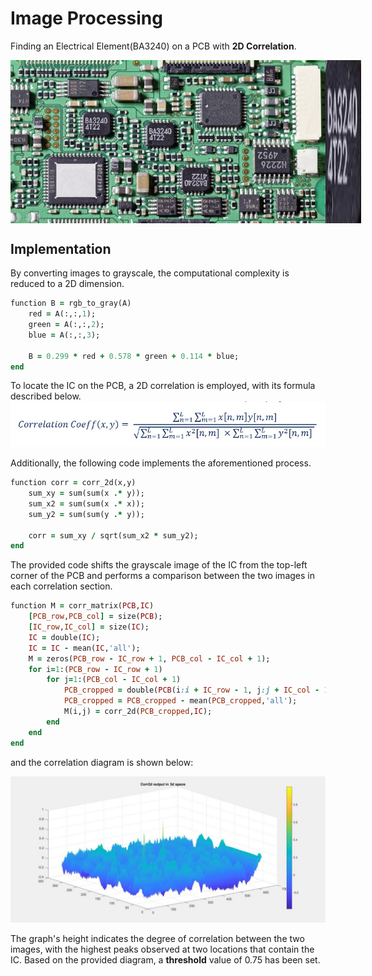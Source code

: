 # Image Processing
Finding an Electrical Element(BA3240) on a PCB with **2D Correlation**.

<div style="display: flex;">
  <img src="/readme_images/PCB.jpg">
  <img src="/readme_images/BA3240.png">
</div>

## Implementation
By converting images to grayscale, the computational complexity is reduced to a 2D dimension.

```ruby
function B = rgb_to_gray(A)
    red = A(:,:,1);
    green = A(:,:,2);
    blue = A(:,:,3);
    
    B = 0.299 * red + 0.578 * green + 0.114 * blue;
end
```
To locate the IC on the PCB, a 2D correlation is employed, with its formula described below.
<img src="/readme_images/coeff.jpg">

Additionally, the following code implements the aforementioned process.
```ruby
function corr = corr_2d(x,y)
    sum_xy = sum(sum(x .* y));
    sum_x2 = sum(sum(x .* x));
    sum_y2 = sum(sum(y .* y));
    
    corr = sum_xy / sqrt(sum_x2 * sum_y2);
end
```
The provided code shifts the grayscale image of the IC from the top-left corner of the PCB and performs a comparison between the two images in each correlation section.
```ruby
function M = corr_matrix(PCB,IC)
    [PCB_row,PCB_col] = size(PCB);
    [IC_row,IC_col] = size(IC);
    IC = double(IC);
    IC = IC - mean(IC,'all');
    M = zeros(PCB_row - IC_row + 1, PCB_col - IC_col + 1);
    for i=1:(PCB_row - IC_row + 1)
        for j=1:(PCB_col - IC_col + 1)
            PCB_cropped = double(PCB(i:i + IC_row - 1, j:j + IC_col - 1));
            PCB_cropped = PCB_cropped - mean(PCB_cropped,'all');
            M(i,j) = corr_2d(PCB_cropped,IC);
        end
    end
end

```
and the correlation diagram is shown below:

<img src="/readme_images/corr2d.jpg">

The graph's height indicates the degree of correlation between the two images, with the highest peaks observed at two locations that contain the IC. Based on the provided diagram, a **threshold** value of 0.75 has been set.
